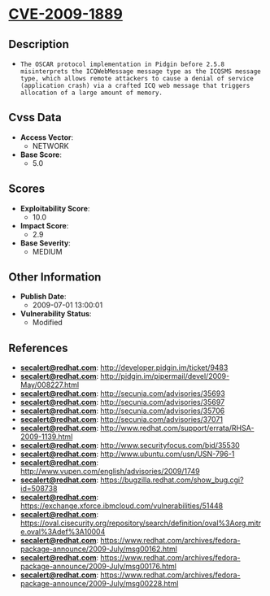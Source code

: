 
# [CVE-2009-1889](http://developer.pidgin.im/ticket/9483)

## Description

- `The OSCAR protocol implementation in Pidgin before 2.5.8 misinterprets the ICQWebMessage message type as the ICQSMS message type, which allows remote attackers to cause a denial of service (application crash) via a crafted ICQ web message that triggers allocation of a large amount of memory.`

## Cvss Data

- **Access Vector**:
  - NETWORK
- **Base Score**:
  - 5.0

## Scores

- **Exploitability Score**:
  - 10.0
- **Impact Score**:
  - 2.9
- **Base Severity**:
  - MEDIUM

## Other Information

- **Publish Date**:
  - 2009-07-01 13:00:01
- **Vulnerability Status**:
  - Modified

## References

- **secalert@redhat.com**: http://developer.pidgin.im/ticket/9483
- **secalert@redhat.com**: http://pidgin.im/pipermail/devel/2009-May/008227.html
- **secalert@redhat.com**: http://secunia.com/advisories/35693
- **secalert@redhat.com**: http://secunia.com/advisories/35697
- **secalert@redhat.com**: http://secunia.com/advisories/35706
- **secalert@redhat.com**: http://secunia.com/advisories/37071
- **secalert@redhat.com**: http://www.redhat.com/support/errata/RHSA-2009-1139.html
- **secalert@redhat.com**: http://www.securityfocus.com/bid/35530
- **secalert@redhat.com**: http://www.ubuntu.com/usn/USN-796-1
- **secalert@redhat.com**: http://www.vupen.com/english/advisories/2009/1749
- **secalert@redhat.com**: https://bugzilla.redhat.com/show_bug.cgi?id=508738
- **secalert@redhat.com**: https://exchange.xforce.ibmcloud.com/vulnerabilities/51448
- **secalert@redhat.com**: https://oval.cisecurity.org/repository/search/definition/oval%3Aorg.mitre.oval%3Adef%3A10004
- **secalert@redhat.com**: https://www.redhat.com/archives/fedora-package-announce/2009-July/msg00162.html
- **secalert@redhat.com**: https://www.redhat.com/archives/fedora-package-announce/2009-July/msg00176.html
- **secalert@redhat.com**: https://www.redhat.com/archives/fedora-package-announce/2009-July/msg00228.html

